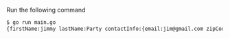 
Run the following command

```bash
$ go run main.go
{firstName:jimmy lastName:Party contactInfo:{email:jim@gmail.com zipCode:94000}}
```